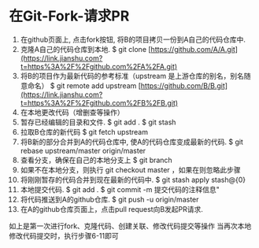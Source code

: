 # 在Git-Fork-请求PR

1. 在github页面上, 点击fork按钮, 将B的项目拷贝一份到A自己的代码仓库中.
2. 克隆A自己的代码仓库到本地.
    $ git clone [https://github.com/A/A.git](https://link.jianshu.com?t=https%3A%2F%2Fgithub.com%2FA%2FA.git)
3. 将B的项目作为最新代码的参考标准（upstream 是上游仓库的别名，别名随意命名）
    $ git remote add upstream [https://github.com/B/B.git](https://link.jianshu.com?t=https%3A%2F%2Fgithub.com%2FB%2FB.git)
4. 在本地更改代码（增删查等操作）
5. 暂存已经编辑的目录和文件.
    $ git add .
    $ git stash
6. 拉取B仓库的新代码
    $ git fetch upstream
7. 将B新的部分合并到A的代码仓库中, 使A的代码仓库变成最新的代码.
    $ git rebase upstream/master origin/master
8. 查看分支，确保在自己的本地分支上
    $ git branch
9. 如果不在本地分支，则执行  git checkout master ，如果在则忽略此步骤
10. 将刚刚暂存的代码合并到现在最新的代码中.
     $ git stash apply stash@{0}
11. 本地提交代码.
     $ git add .
     $ git commit -m 提交代码的注释信息"
12. 将代码推送到A的github仓库.
     $ git push -u origin/master
13. 在A的github仓库页面上，点击pull request向B发起PR请求.

如上是第一次进行fork、克隆代码、创建关联、修改代码提交等操作
 当再次本地修改代码提交时，执行步骤6-11即可

